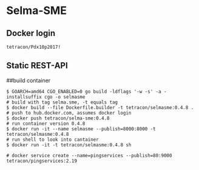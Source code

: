# Selma-SME

## Docker login
    tetracon/Pdx10p2017!

## Static REST-API

##build container

    $ GOARCH=amd64 CGO_ENABLED=0 go build -ldflags '-w -s' -a -installsuffix cgo -o selmasme
    # build with tag selma.sme, -t equals tag
    $ docker build --file Dockerfile.builder -t tetracon/selmasme:0.4.8 .
    # push to hub.docker.com, assumes docker login
    $ docker push tetracon/selma-sme:0.4.8
    # run container version 0.4.8
    $ docker run -it --name selmasme --publish=8000:8000 -t tetracon/selmasme:0.4.8
    # run shell to look into cantainer
    $ docker run -it -t tetracon/selmasme:0.4.8 sh

    # docker service create --name=pingservices --publish=80:9000 tetracon/pingservices:2.19
